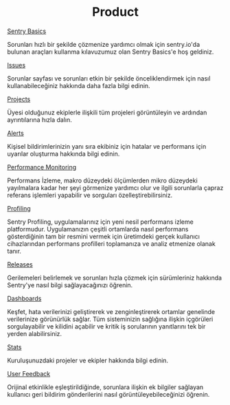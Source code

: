 <h1 align="center">Product</h1>


<a href="/sentry-tr/sentry-basic/home">Sentry Basics</a>
<p>Sorunları hızlı bir şekilde çözmenize yardımcı olmak için sentry.io'da bulunan araçları kullanma kılavuzumuz olan Sentry Basics'e hoş geldiniz.
</p>
<a href="/sentry-tr/issues">Issues</a>
<p>Sorunlar sayfası ve sorunları etkin bir şekilde önceliklendirmek için nasıl kullanabileceğiniz hakkında daha fazla bilgi edinin.
</p>
<a href="">Projects</a>
<p>Üyesi olduğunuz ekiplerle ilişkili tüm projeleri görüntüleyin ve ardından ayrıntılarına hızla dalın.
</p>
<a href="">Alerts</a>
<p>Kişisel bildirimlerinizin yanı sıra ekibiniz için hatalar ve performans için uyarılar oluşturma hakkında bilgi edinin.
</p>
<a href="">Performance Monitoring</a>
<p>Performans İzleme, makro düzeydeki ölçümlerden mikro düzeydeki yayılmalara kadar her şeyi görmenize yardımcı olur ve ilgili sorunlarla çapraz referans işlemleri yapabilir ve sorguları özelleştirebilirsiniz.
</p>
<a href="">Profiling</a>
<p>
Sentry Profiling, uygulamalarınız için yeni nesil performans izleme platformudur. Uygulamanızın çeşitli ortamlarda nasıl performans gösterdiğinin tam bir resmini vermek için üretimdeki gerçek kullanıcı cihazlarından performans profilleri toplamanıza ve analiz etmenize olanak tanır.
</p>
<a href="">Releases</a>
<p>
Gerilemeleri belirlemek ve sorunları hızla çözmek için sürümleriniz hakkında Sentry'ye nasıl bilgi sağlayacağınızı öğrenin.
</p>
<a href="">Dashboards</a>
<p>
Keşfet, hata verilerinizi geliştirerek ve zenginleştirerek ortamlar genelinde verilerinize görünürlük sağlar. Tüm sisteminizin sağlığına ilişkin içgörüleri sorgulayabilir ve kilidini açabilir ve kritik iş sorularının yanıtlarını tek bir yerden alabilirsiniz.
</p>
<a href="">Stats</a>
<p>
Kuruluşunuzdaki projeler ve ekipler hakkında bilgi edinin.
</p>
<a href="">User Feedback</a>
<p>
Orijinal etkinlikle eşleştirildiğinde, sorunlara ilişkin ek bilgiler sağlayan kullanıcı geri bildirim gönderilerini nasıl görüntüleyebileceğinizi öğrenin.
</p>